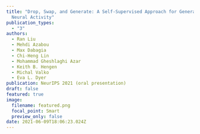 ```yaml
---
title: "Drop, Swap, and Generate: A Self-Supervised Approach for Generating
  Neural Activity"
publication_types:
  - "3"
authors:
  - Ran Liu
  - Mehdi Azabou
  - Max Dabagia
  - Chi-Heng Lin
  - Mohammad Gheshlaghi Azar
  - Keith B. Hengen
  - Michal Valko
  - Eva L. Dyer
publication: NeurIPS 2021 (oral presentation)
draft: false
featured: true
image:
  filename: featured.png
  focal_point: Smart
  preview_only: false
date: 2021-06-09T18:06:23.024Z
---
```

